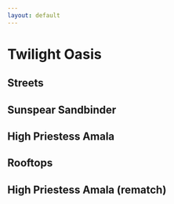 ```yaml
---
layout: default
---
```


# Twilight Oasis

## Streets

## Sunspear Sandbinder

## High Priestess Amala

## Rooftops

## High Priestess Amala (rematch)
